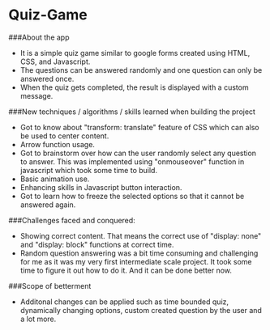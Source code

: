 # Quiz-Game

###About the app
+ It is a simple quiz game similar to google forms created using HTML, CSS, and Javascript.
+ The questions can be answered randomly and one question can only be answered once.
+ When the quiz gets completed, the result is displayed with a custom message.

###New techniques / algorithms / skills learned when building the project
+ Got to know about "transform: translate" feature of CSS which can also be used to center content.
+ Arrow function usage.
+ Got to brainstorm over how can the user randomly select any question to answer. This was implemented using "onmouseover" function in javascript which took some time to build.
+ Basic animation use.
+ Enhancing skills in Javascript button interaction.
+ Got to learn how to freeze the selected options so that it cannot be answered again. 

###Challenges faced and conquered:
+ Showing correct content. That means the correct use of "display: none" and "display: block" functions at correct time.
+ Random question answering was a bit time consuming and challenging for me as it was my very first intermediate scale project. It took some time to figure it out how to do it. And it can be done better now.

###Scope of betterment
+ Additonal changes can be applied such as time bounded quiz, dynamically changing options, custom created question by the user and a lot more.
